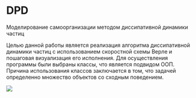 # DPD
Моделирование самоорганизации методом диссипативной динамики частиц

Целью данной работы является реализация алгоритма диссипативной
динамики частиц с использованием скоростной схемы Верле и пошаговая
визуализация его исполнения.
Для осуществления программы были выбраны классы, что является
подвидом ООП. Причина использования классов заключается в том, что
задачей определенно множество объектов со сходным поведением.

![](https://github.com/DPD/g_3.gif)


